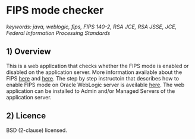 # FIPS mode checker

_keywords: java, weblogic, fips, FIPS 140-2, RSA JCE, RSA JSSE, JCE, Federal Information Processing Standards_

## 1) Overview

This is a web application that checks whether the FIPS mode is enabled or disabled on the application server.
More information available about the FIPS [here](https://www.wolfssl.com/license/fips) and [here](https://en.wikipedia.org/wiki/FIPS_140-2).
The step by step instructoin that describes how to enable FIPS mode on Oracle WebLogic server is aveilable [here](https://docs.oracle.com/middleware/1213/wls/SECMG/fips.htm#SECMG768).
The web application can be installed to Admin and/or Managed Servers of the application server.

## 2) Licence
BSD (2-clause) licensed.
